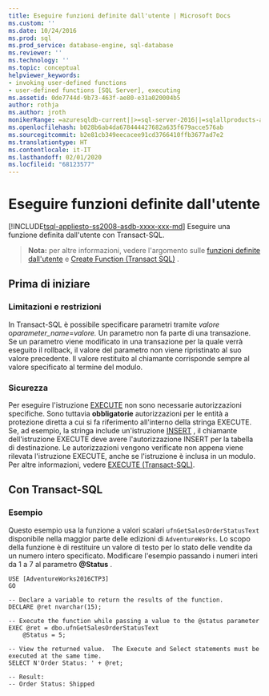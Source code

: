 ```yaml
---
title: Eseguire funzioni definite dall'utente | Microsoft Docs
ms.custom: ''
ms.date: 10/24/2016
ms.prod: sql
ms.prod_service: database-engine, sql-database
ms.reviewer: ''
ms.technology: ''
ms.topic: conceptual
helpviewer_keywords:
- invoking user-defined functions
- user-defined functions [SQL Server], executing
ms.assetid: 0de7744d-9b73-463f-ae80-e31a020004b5
author: rothja
ms.author: jroth
monikerRange: =azuresqldb-current||>=sql-server-2016||=sqlallproducts-allversions||>=sql-server-linux-2017||=azuresqldb-mi-current
ms.openlocfilehash: b028b6ab4da678444427682a635f679acce576ab
ms.sourcegitcommit: b2e81cb349eecacee91cd3766410ffb3677ad7e2
ms.translationtype: HT
ms.contentlocale: it-IT
ms.lasthandoff: 02/01/2020
ms.locfileid: "68123577"
---
```

# <a name="execute-user-defined-functions"></a>Eseguire funzioni definite dall'utente
[!INCLUDE[tsql-appliesto-ss2008-asdb-xxxx-xxx-md](../../includes/tsql-appliesto-ss2008-asdb-xxxx-xxx-md.md)]
  Eseguire una funzione definita dall'utente con Transact-SQL.
  

> **Nota:** per altre informazioni, vedere l'argomento sulle  [funzioni definite dall'utente](user-defined-functions.md) e [Create Function (Transact SQL)](../../t-sql/statements/create-function-transact-sql.md) . 
  
 
##  <a name="BeforeYouBegin"></a> Prima di iniziare  
  
###  <a name="Restrictions"></a> Limitazioni e restrizioni  
 In Transact-SQL è possibile specificare parametri tramite *valore* o*parameter_name*=*valore.* Un parametro non fa parte di una transazione. Se un parametro viene modificato in una transazione per la quale verrà eseguito il rollback, il valore del parametro non viene ripristinato al suo valore precedente. Il valore restituito al chiamante corrisponde sempre al valore specificato al termine del modulo.  
  
###  <a name="Security"></a> Sicurezza  
  
 Per eseguire l'istruzione [EXECUTE](../../t-sql/language-elements/execute-transact-sql.md) non sono necessarie autorizzazioni specifiche. Sono tuttavia **obbligatorie** autorizzazioni per le entità a protezione diretta a cui si fa riferimento all'interno della stringa EXECUTE. Se, ad esempio, la stringa include un'istruzione [INSERT](../../t-sql/statements/insert-transact-sql.md) , il chiamante dell'istruzione EXECUTE deve avere l'autorizzazione INSERT per la tabella di destinazione. Le autorizzazioni vengono verificate non appena viene rilevata l'istruzione EXECUTE, anche se l'istruzione è inclusa in un modulo. Per altre informazioni, vedere [EXECUTE &#40;Transact-SQL&#41;](../../t-sql/language-elements/execute-transact-sql.md).  
  
##  <a name="TsqlProcedure"></a> Con Transact-SQL  
  
### <a name="example"></a>Esempio 
  
Questo esempio usa la funzione a valori scalari `ufnGetSalesOrderStatusText` disponibile nella maggior parte delle edizioni di `AdventureWorks`.  Lo scopo della funzione è di restituire un valore di testo per lo stato delle vendite da un numero intero specificato.  Modificare l'esempio passando i numeri interi da 1 a 7 al parametro **\@Status** .
  
~~~tsql
USE [AdventureWorks2016CTP3]
GO  

-- Declare a variable to return the results of the function. 
DECLARE @ret nvarchar(15);   

-- Execute the function while passing a value to the @status parameter
EXEC @ret = dbo.ufnGetSalesOrderStatusText 
    @Status = 5; 

-- View the returned value.  The Execute and Select statements must be executed at the same time.  
SELECT N'Order Status: ' + @ret; 

-- Result:
-- Order Status: Shipped
~~~
  
  
  
